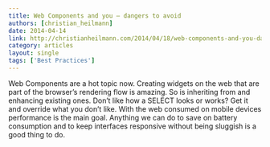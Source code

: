 ```yaml
---
title: Web Components and you – dangers to avoid
authors: [christian_heilmann]
date: 2014-04-14
link: http://christianheilmann.com/2014/04/18/web-components-and-you-dangers-to-avoid/
category: articles
layout: single
tags: ['Best Practices']
---
```


Web Components are a hot topic now. Creating widgets on the web that are part of
the browser’s rendering flow is amazing. So is inheriting from and enhancing
existing ones. Don’t like how a SELECT looks or works? Get it and override what
you don’t like. With the web consumed on mobile devices performance is the main
goal. Anything we can do to save on battery consumption and to keep interfaces
responsive without being sluggish is a good thing to do.
